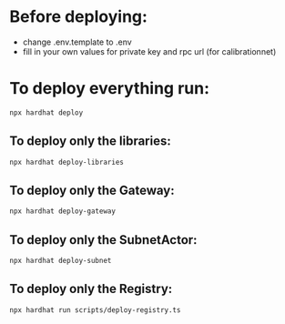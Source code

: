 # Before deploying:
- change .env.template to .env
- fill in your own values for private key and rpc url (for calibrationnet)
# To deploy everything run:
```bash
npx hardhat deploy
```

## To deploy only the libraries:
```bash
npx hardhat deploy-libraries
```

## To deploy only the Gateway:
```bash
npx hardhat deploy-gateway
```

## To deploy only the SubnetActor:
```bash
npx hardhat deploy-subnet
```

## To deploy only the Registry:
```bash
npx hardhat run scripts/deploy-registry.ts
```
